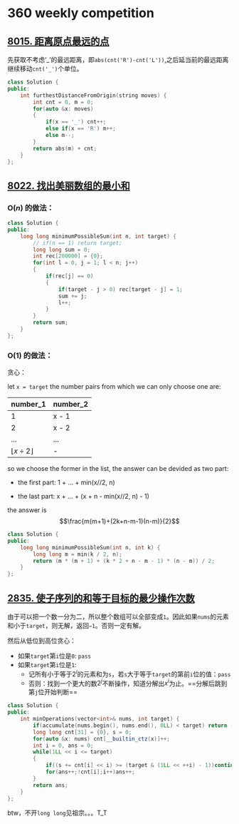 # 360 weekly competition

## [8015. 距离原点最远的点](https://leetcode.cn/problems/furthest-point-from-origin/)

先获取不考虑‘_’的最远距离，即`abs(cnt('R')-cnt('L'))`,之后延当前的最远距离继续移动`cnt('_')`个单位。

```c++
class Solution {
public:
    int furthestDistanceFromOrigin(string moves) {
        int cnt = 0, m = 0;
        for(auto &x: moves)
        {
            if(x == '_') cnt++;
            else if(x == 'R') m++;
            else m--;
        }
        return abs(m) + cnt;
    }
};
```

## [8022. 找出美丽数组的最小和](https://leetcode.cn/problems/find-the-minimum-possible-sum-of-a-beautiful-array/)

### $\mathrm O(n)$ 的做法：

```c++
class Solution {
public:
    long long minimumPossibleSum(int n, int target) {
        // if(n == 1) return target;
        long long sum = 0;
        int rec[200000] = {0};
        for(int l = 0, j = 1; l < n; j++)
        {
            if(rec[j] == 0)
            {
                if(target - j > 0) rec[target - j] = 1;
                sum += j;
                l++;
            }
        }
        return sum;
    }
};
```

### $\mathrm O(1)$ 的做法：

贪心：

let `x = target`
the number pairs from which we can only choose one are:

| number_1                  | number_2 |
| ------------------------- | -------- |
| 1                         | x - 1    |
| 2                         | x - 2    |
| ...                       | ...      |
| $\lfloor x \div 2\rfloor$ | -        |

so we choose the former in the list, the answer can be devided as two part:

+ the first part: 1 + ... + min(x//2, n)

+ the last part: x + ... + (x + n - min(x//2, n) - 1)

the answer is $$\frac{m(m+1)+(2k+n-m-1)(n-m)}{2}$$

```c++
class Solution {
public:
    long long minimumPossibleSum(int n, int k) {
        long long m = min(k / 2, n);
        return (m * (m + 1) + (k * 2 + n - m - 1) * (n - m)) / 2;
    }
};

```

## [2835. 使子序列的和等于目标的最少操作次数](https://leetcode.cn/problems/minimum-operations-to-form-subsequence-with-target-sum/)

由于可以把一个数一分为二，所以整个数组可以全部变成`1`。因此如果`nums`的元素和小于`target`，则无解，返回`−1`。否则一定有解。

然后从低位到高位贪心：

+ 如果`target`第`i`位是`0`: `pass`
+ 如果`target`第`i`位是`1`:
  + 记所有小于等于$2^i$的元素和为`s`，若`s`大于等于`target`的第前`i`位的值：`pass`
  + 否则：找到一个更大的数$2^j$不断操作，知道分解出$x^i$为止。==分解后跳到第`j`位开始判断==

```c++
class Solution {
public:
    int minOperations(vector<int>& nums, int target) {
        if(accumulate(nums.begin(), nums.end(), 0LL) < target) return -1;
        long long cnt[31] = {0}, s = 0;
        for(auto &x: nums) cnt[__builtin_ctz(x)]++;
        int i = 0, ans = 0;
        while(1LL << i <= target)
        {
            if((s += cnt[i] << i) >= (target & (1LL << ++i) - 1))continue;
            for(ans++;!cnt[i];i++)ans++;
        }
        return ans;
    }
};
```

btw，不开`long long`见祖宗。。。T_T

